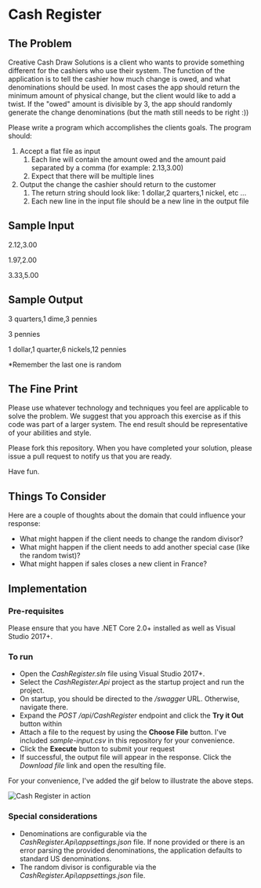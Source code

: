 # Cash Register

## The Problem
Creative Cash Draw Solutions is a client who wants to provide something different for the cashiers who use their system. The function of the application is to tell the cashier how much change is owed, and what denominations should be used. In most cases the app should return the minimum amount of physical change, but the client would like to add a twist. If the "owed" amount is divisible by 3, the app should randomly generate the change denominations (but the math still needs to be right :))

Please write a program which accomplishes the clients goals. The program should:

1. Accept a flat file as input
	1. Each line will contain the amount owed and the amount paid separated by a comma (for example: 2.13,3.00)
	2. Expect that there will be multiple lines
2. Output the change the cashier should return to the customer
	1. The return string should look like: 1 dollar,2 quarters,1 nickel, etc ...
	2. Each new line in the input file should be a new line in the output file

## Sample Input
2.12,3.00

1.97,2.00

3.33,5.00

## Sample Output
3 quarters,1 dime,3 pennies

3 pennies

1 dollar,1 quarter,6 nickels,12 pennies

*Remember the last one is random

## The Fine Print
Please use whatever technology and techniques you feel are applicable to solve the problem. We suggest that you approach this exercise as if this code was part of a larger system. The end result should be representative of your abilities and style.

Please fork this repository. When you have completed your solution, please issue a pull request to notify us that you are ready.

Have fun.

## Things To Consider
Here are a couple of thoughts about the domain that could influence your response:

* What might happen if the client needs to change the random divisor?
* What might happen if the client needs to add another special case (like the random twist)?
* What might happen if sales closes a new client in France?


## Implementation

### Pre-requisites
Please ensure that you have .NET Core 2.0+ installed as well as Visual Studio 2017+.

### To run
* Open the *CashRegister.sln* file using Visual Studio 2017+.
* Select the *CashRegister.Api* project as the startup project and run the project.
* On startup, you should be directed to the */swagger* URL. Otherwise, navigate there.
* Expand the *POST /api/CashRegister* endpoint and click the **Try it Out** button within
* Attach a file to the request by using the **Choose File** button. I've included *sample-input.csv* in this repository for your convenience.
* Click the **Execute** button to submit your request
* If successful, the output file will appear in the response. Click the *Download file* link and open the resulting file.

For your convenience, I've added the gif below to illustrate the above steps.

![Cash Register in action](https://i.imgur.com/nOt0odz.gif)

### Special considerations
* Denominations are configurable via the *CashRegister.Api\appsettings.json* file. If none provided or there is an error parsing the provided denominations, the application defaults to standard US denominations.
* The random divisor is configurable via the *CashRegister.Api\appsettings.json* file.

